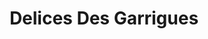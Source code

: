 ---
title: "Delices Des Garrigues"
url: /saint-guilhem-le-desert/delices-des-garrigues/
shop: charcuterie
---